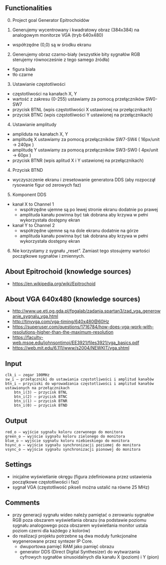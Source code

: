 ## Functionalities

0. Project goal
	Generator Epitrochoidów

1. Generujemy wycentrowany i kwadratowy obraz (384x384) na analogowym monitorze VGA (tryb 640x480)
 - współrzędne (0,0) są w środku ekranu

2. Generujemy obraz czarno-biały (wszystkie bity sygnałów RGB sterujemy równocześnie z tego samego źródła)
 - figura biała
 - tło czarne

3. Ustawianie częstotliwości
 - częstotliwości na kanałach X, Y
 - wartość z zakresu (0-255) ustawiamy za pomocą przełączników SW0-SW7
 - przycisk BTNL (wpis częstotliwości X ustawionej na przełącznikach)
 - przycisk BTNC (wpis częstotliwości Y ustawionej na przełącznikach)
 
4. Ustawianie amplitudy
 - ampliduta na kanałach X, Y
 - amplitudę X ustawiamy za pomocą przełączników SW7-SW4 ( 16px/unit -> 240px )
 - amplitudę Y ustawiamy za pomocą przełączników SW3-SW0 ( 4px/unit -> 60px )
 - przycisk BTNR (wpis aplitud X i Y ustawionej na przełącznikach)
 
4. Przycisk BTND
 - wyczyszczenie ekranu i zresetowanie generatora DDS
   (aby rozpoczął rysowanie figur od zerowych faz)

5. Komponent DDS
 - kanał X to Channel 1
	- współrzędne ujemne są po lewej stronie ekranu dodatnie po prawej
	- amplituda kanału powinna być tak dobrana aby krzywa w pełni wykorzystała dostępny ekran
 - kanał Y to Channel 2 
	- współrzędne ujemne są na dole ekranu dodatnie na górze
	- amplituda kanału powinna być tak dobrana aby krzywa w pełni wykorzystała dostępny ekran

6. Nie korzystamy z sygnału „reset”. Zamiast tego stosujemy wartości początkowe sygnałów i zmiennych.


## About Epitrochoid (knowledge sources)
 - https://en.wikipedia.org/wiki/Epitrochoid


## About VGA 640x480 (knowledge sources)
 - http://www.ue.eti.pg.gda.pl/fpgalab/zadania.spartan3/zad_vga_generowanie_sygnalu_vga.html
 - http://tinyvga.com/vga-timing/640x480@60Hz
 - https://superuser.com/questions/1716784/how-does-vga-work-with-resolutions-higher-than-the-maximum-resolution
 - https://faculty-web.msoe.edu/johnsontimoj/EE3921/files3921/vga_basics.pdf
 - https://web.mit.edu/6.111/www/s2004/NEWKIT/vga.shtml
 
 
## Input
	clk_i – zegar 100MHz
	sw_i – przełączniki do ustawiania częstotliwości i amplitud kanałów
	btn_i – przyciski do wprowadzania częstotliwości i amplitud kanałów ustawionych na przełącznikach
		btn_i(3) – przycisk BTNL
		btn_i(2) – przycisk BTNC
		btn_i(1) – przycisk BTNR
		btn_i(0) – przycisk BTND
	
## Output
	red_o – wyjście sygnału koloru czerwonego do monitora
	green_o – wyjście sygnału koloru zielonego do monitora
	blue_o – wyjście sygnału koloru niebieskiego do monitora
	hsync_o – wyjście sygnału synchronizacji poziomej do monitora
	vsync_o – wyjście sygnału synchronizacji pionowej do monitora


## Settings
 - inicjalne wyświetlanie okręgu (figura zdefiniowana przez ustawienia początkowe częstotliwości i faz)
 - sygnał VGA (częstotliwość pikseli można ustalić na równe 25 MHz)

## Comments
 - przy generacji sygnału wideo należy pamiętać o zerowaniu sygnałów RGB poza obszarem wyświetlania obrazu
 (na podstawie poziomu sygnału analogowego poza obszarem wyświetlania monitor ustala poziom czerni dla każdego z kolorów)
 - do realizacji projektu potrzebne są dwa moduły funkcjonalne wygenerowane przez syntezer IP Core.
	- dwuportowa pamięć RAM jako pamięć obrazu
	- generator DDS (Direct Digital Synthesizer) do wytwarzania cyfrowych sygnałów sinusoidalnych dla kanału X (poziom) i Y (pion)